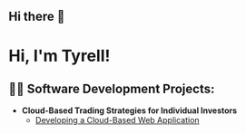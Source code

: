 ## Hi there 👋
<h1>Hi, I'm Tyrell! <br/>

<h2>👨‍💻 Software Development Projects:</h2>

- <b>Cloud-Based Trading Strategies for Individual Investors</b>
  - [Developing a Cloud-Based Web Application](https://github.com/joshmadakor1/Algorithms-Practice)

<!--
**veedubb/veedubb** is a ✨ _special_ ✨ repository because its `README.md` (this file) appears on your GitHub profile.

Here are some ideas to get you started:

- 🔭 I’m currently working on ...
- 🌱 I’m currently learning ...
- 👯 I’m looking to collaborate on ...
- 🤔 I’m looking for help with ...
- 💬 Ask me about ...
- 📫 How to reach me: ...
- 😄 Pronouns: ...
- ⚡ Fun fact: ...
-->

